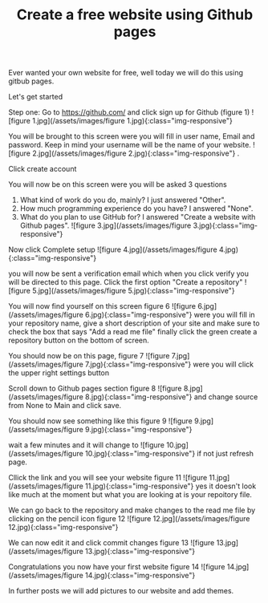﻿---
title: Create a free website using Github pages 
feature_text: |
 ## Neil Walls 
feature_image: assets/images/Home.jpg
excerpt: "Ever wanted your own website for free, well today we will do this using gitbub pages."
---


Ever wanted your own website for free, well today we will do this using gitbub pages.

   Let's get started

Step one: Go to https://github.com/ and click sign up for Github (figure 1) ![figure 1.jpg](/assets/images/figure 1.jpg){:class="img-responsive"}

You will be brought to this screen were you will fill in user name, Email and password. Keep in mind your username will be the name of your website.  ![figure 2.jpg](/assets/images/figure 2.jpg){:class="img-responsive"} . 

Click create account  

You will now be on this screen were you will be asked 3 questions 
1. What kind of work do you do, mainly? I just answered "Other". 
2. How much programming experience do you have? I answered "None". 
3. What do you plan to use GitHub for? I answered "Create a website with Github pages".  ![figure 3.jpg](/assets/images/figure 3.jpg){:class="img-responsive"} 

Now click Complete setup ![figure 4.jpg](/assets/images/figure 4.jpg){:class="img-responsive"}
 
you will now be sent a verification email which when you click verify you will be directed to this page. Click the first option "Create a repository" ![figure 5.jpg](/assets/images/figure 5.jpg){:class="img-responsive"} 
  

You will now find yourself on this screen figure 6 ![figure 6.jpg](/assets/images/figure 6.jpg){:class="img-responsive"}  were you will fill in your repository name, give a short description of your site and make sure to check the box that says "Add a read me file" finally click the green create a repository button on the bottom of screen. 

You should now be on this page, figure 7 ![figure 7.jpg](/assets/images/figure 7.jpg){:class="img-responsive"} were you will click the upper right settings button 

Scroll down to Github pages section figure 8 ![figure 8.jpg](/assets/images/figure 8.jpg){:class="img-responsive"} and change source from None to Main and click save. 

You should now see something like this figure 9 ![figure 9.jpg](/assets/images/figure 9.jpg){:class="img-responsive"} 

wait a few minutes and it will change to ![figure 10.jpg](/assets/images/figure 10.jpg){:class="img-responsive"} if not just refresh page. 

Cllick the link and you will see your website figure 11 ![figure 11.jpg](/assets/images/figure 11.jpg){:class="img-responsive"} yes it doesn't look like much at the moment but what you are looking at is your repoitory file. 

We can go back to the repository and make changes to the read me file by clicking on the pencil icon figure 12 ![figure 12.jpg](/assets/images/figure 12.jpg){:class="img-responsive"} 

We can now edit it and click commit changes figure 13 ![figure 13.jpg](/assets/images/figure 13.jpg){:class="img-responsive"} 

 
Congratulations you now have your first website figure 14 ![figure 14.jpg](/assets/images/figure 14.jpg){:class="img-responsive"} 

In further posts we will add pictures to our website and add themes.
